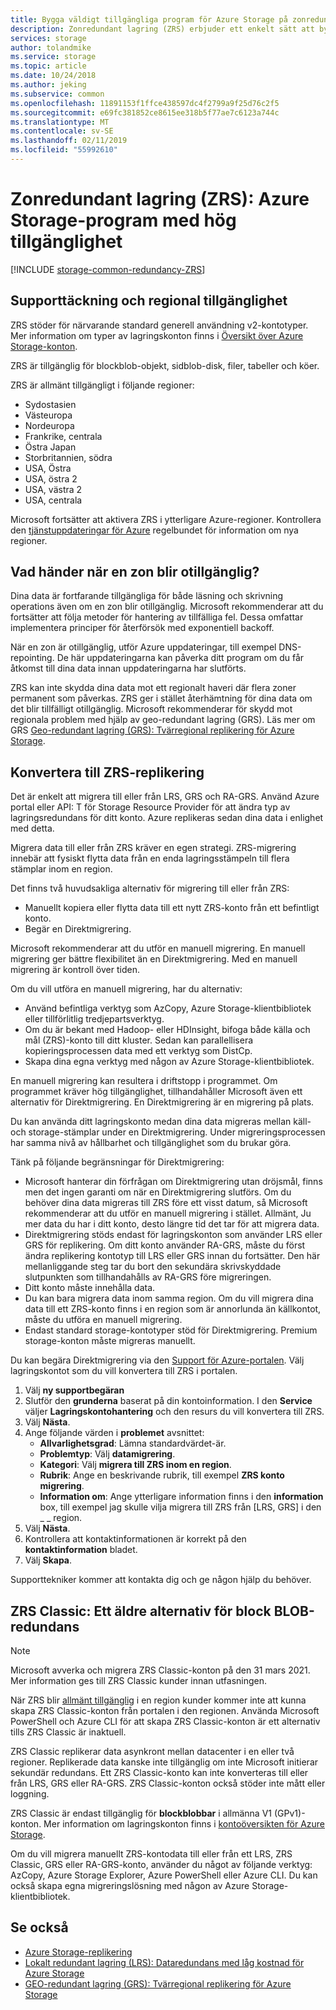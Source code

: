 ```yaml
---
title: Bygga väldigt tillgängliga program för Azure Storage på zonredundant lagring (ZRS) | Microsoft Docs
description: Zonredundant lagring (ZRS) erbjuder ett enkelt sätt att bygga väldigt tillgängliga program. ZRS skyddar mot maskinvarufel i datacentret och mot vissa regionala problem.
services: storage
author: tolandmike
ms.service: storage
ms.topic: article
ms.date: 10/24/2018
ms.author: jeking
ms.subservice: common
ms.openlocfilehash: 11891153f1ffce438597dc4f2799a9f25d76c2f5
ms.sourcegitcommit: e69fc381852ce8615ee318b5f77ae7c6123a744c
ms.translationtype: MT
ms.contentlocale: sv-SE
ms.lasthandoff: 02/11/2019
ms.locfileid: "55992610"
---
```

# <a name="zone-redundant-storage-zrs-highly-available-azure-storage-applications"></a>Zonredundant lagring (ZRS): Azure Storage-program med hög tillgänglighet
[!INCLUDE [storage-common-redundancy-ZRS](../../../includes/storage-common-redundancy-zrs.md)]

## <a name="support-coverage-and-regional-availability"></a>Supporttäckning och regional tillgänglighet
ZRS stöder för närvarande standard generell användning v2-kontotyper. Mer information om typer av lagringskonton finns i [Översikt över Azure Storage-konton](storage-account-overview.md).

ZRS är tillgänglig för blockblob-objekt, sidblob-disk, filer, tabeller och köer.

ZRS är allmänt tillgängligt i följande regioner:

- Sydostasien
- Västeuropa
- Nordeuropa
- Frankrike, centrala
- Östra Japan
- Storbritannien, södra
- USA, Östra
- USA, östra 2
- USA, västra 2
- USA, centrala

Microsoft fortsätter att aktivera ZRS i ytterligare Azure-regioner. Kontrollera den [tjänstuppdateringar för Azure](https://azure.microsoft.com/updates/) regelbundet för information om nya regioner.

## <a name="what-happens-when-a-zone-becomes-unavailable"></a>Vad händer när en zon blir otillgänglig?
Dina data är fortfarande tillgängliga för både läsning och skrivning operations även om en zon blir otillgänglig. Microsoft rekommenderar att du fortsätter att följa metoder för hantering av tillfälliga fel. Dessa omfattar implementera principer för återförsök med exponentiell backoff.

När en zon är otillgänglig, utför Azure uppdateringar, till exempel DNS-repointing. De här uppdateringarna kan påverka ditt program om du får åtkomst till dina data innan uppdateringarna har slutförts.

ZRS kan inte skydda dina data mot ett regionalt haveri där flera zoner permanent som påverkas. ZRS ger i stället återhämtning för dina data om det blir tillfälligt otillgänglig. Microsoft rekommenderar för skydd mot regionala problem med hjälp av geo-redundant lagring (GRS). Läs mer om GRS [Geo-redundant lagring (GRS): Tvärregional replikering för Azure Storage](storage-redundancy-grs.md).

## <a name="converting-to-zrs-replication"></a>Konvertera till ZRS-replikering
Det är enkelt att migrera till eller från LRS, GRS och RA-GRS. Använd Azure portal eller API: T för Storage Resource Provider för att ändra typ av lagringsredundans för ditt konto. Azure replikeras sedan dina data i enlighet med detta. 

Migrera data till eller från ZRS kräver en egen strategi. ZRS-migrering innebär att fysiskt flytta data från en enda lagringsstämpeln till flera stämplar inom en region.

Det finns två huvudsakliga alternativ för migrering till eller från ZRS: 

- Manuellt kopiera eller flytta data till ett nytt ZRS-konto från ett befintligt konto.
- Begär en Direktmigrering.

Microsoft rekommenderar att du utför en manuell migrering. En manuell migrering ger bättre flexibilitet än en Direktmigrering. Med en manuell migrering är kontroll över tiden.

Om du vill utföra en manuell migrering, har du alternativ:
- Använd befintliga verktyg som AzCopy, Azure Storage-klientbibliotek eller tillförlitlig tredjepartsverktyg.
- Om du är bekant med Hadoop- eller HDInsight, bifoga både källa och mål (ZRS)-konto till ditt kluster. Sedan kan parallellisera kopieringsprocessen data med ett verktyg som DistCp.
- Skapa dina egna verktyg med någon av Azure Storage-klientbibliotek.

En manuell migrering kan resultera i driftstopp i programmet. Om programmet kräver hög tillgänglighet, tillhandahåller Microsoft även ett alternativ för Direktmigrering. En Direktmigrering är en migrering på plats. 

Du kan använda ditt lagringskonto medan dina data migreras mellan käll- och storage-stämplar under en Direktmigrering. Under migreringsprocessen har samma nivå av hållbarhet och tillgänglighet som du brukar göra.

Tänk på följande begränsningar för Direktmigrering:

- Microsoft hanterar din förfrågan om Direktmigrering utan dröjsmål, finns men det ingen garanti om när en Direktmigrering slutförs. Om du behöver dina data migreras till ZRS före ett visst datum, så Microsoft rekommenderar att du utför en manuell migrering i stället. Allmänt, Ju mer data du har i ditt konto, desto längre tid det tar för att migrera data. 
- Direktmigrering stöds endast för lagringskonton som använder LRS eller GRS för replikering. Om ditt konto använder RA-GRS, måste du först ändra replikering kontotyp till LRS eller GRS innan du fortsätter. Den här mellanliggande steg tar du bort den sekundära skrivskyddade slutpunkten som tillhandahålls av RA-GRS före migreringen.
- Ditt konto måste innehålla data.
- Du kan bara migrera data inom samma region. Om du vill migrera dina data till ett ZRS-konto finns i en region som är annorlunda än källkontot, måste du utföra en manuell migrering.
- Endast standard storage-kontotyper stöd för Direktmigrering. Premium storage-konton måste migreras manuellt.

Du kan begära Direktmigrering via den [Support för Azure-portalen](https://ms.portal.azure.com/#blade/Microsoft_Azure_Support/HelpAndSupportBlade/overview). Välj lagringskontot som du vill konvertera till ZRS i portalen.
1. Välj **ny supportbegäran**
2. Slutför den **grunderna** baserat på din kontoinformation. I den **Service** väljer **Lagringskontohantering** och den resurs du vill konvertera till ZRS. 
3. Välj **Nästa**. 
4. Ange följande värden i **problemet** avsnittet: 
    - **Allvarlighetsgrad**: Lämna standardvärdet-är.
    - **Problemtyp**: Välj **datamigrering**.
    - **Kategori**: Välj **migrera till ZRS inom en region**.
    - **Rubrik**: Ange en beskrivande rubrik, till exempel **ZRS konto migrering**.
    - **Information om**: Ange ytterligare information finns i den **information** box, till exempel jag skulle vilja migrera till ZRS från [LRS, GRS] i den \_ \_ region. 
5. Välj **Nästa**.
6. Kontrollera att kontaktinformationen är korrekt på den **kontaktinformation** bladet.
7. Välj **Skapa**.

Supporttekniker kommer att kontakta dig och ge någon hjälp du behöver. 

## <a name="zrs-classic-a-legacy-option-for-block-blobs-redundancy"></a>ZRS Classic: Ett äldre alternativ för block BLOB-redundans
> [!NOTE]
> Microsoft avverka och migrera ZRS Classic-konton på den 31 mars 2021. Mer information ges till ZRS Classic kunder innan utfasningen. 
>
> När ZRS blir [allmänt tillgänglig](#support-coverage-and-regional-availability) i en region kunder kommer inte att kunna skapa ZRS Classic-konton från portalen i den regionen. Använda Microsoft PowerShell och Azure CLI för att skapa ZRS Classic-konton är ett alternativ tills ZRS Classic är inaktuell.

ZRS Classic replikerar data asynkront mellan datacenter i en eller två regioner. Replikerade data kanske inte tillgänglig om inte Microsoft initierar sekundär redundans. Ett ZRS Classic-konto kan inte konverteras till eller från LRS, GRS eller RA-GRS. ZRS Classic-konton också stöder inte mått eller loggning.

ZRS Classic är endast tillgänglig för **blockblobbar** i allmänna V1 (GPv1)-konton. Mer information om lagringskonton finns i [kontoöversikten för Azure Storage](storage-account-overview.md).

Om du vill migrera manuellt ZRS-kontodata till eller från ett LRS, ZRS Classic, GRS eller RA-GRS-konto, använder du något av följande verktyg: AzCopy, Azure Storage Explorer, Azure PowerShell eller Azure CLI. Du kan också skapa egna migreringslösning med någon av Azure Storage-klientbibliotek.

## <a name="see-also"></a>Se också
- [Azure Storage-replikering](storage-redundancy.md)
- [Lokalt redundant lagring (LRS): Dataredundans med låg kostnad för Azure Storage](storage-redundancy-lrs.md)
- [GEO-redundant lagring (GRS): Tvärregional replikering för Azure Storage](storage-redundancy-grs.md)
